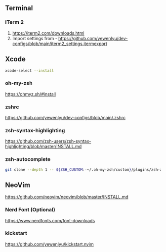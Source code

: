 ## Terminal

### iTerm 2

1. https://iterm2.com/downloads.html
2. Import settings from - https://github.com/yewenlyu/dev-configs/blob/main/iterm2_settings.itermexport

## Xcode

```bash
xcode-select --install
```

### oh-my-zsh

https://ohmyz.sh/#install

### zshrc

https://github.com/yewenlyu/dev-configs/blob/main/.zshrc

### zsh-syntax-highlighting

https://github.com/zsh-users/zsh-syntax-highlighting/blob/master/INSTALL.md

### zsh-autocomplete

```bash
git clone --depth 1 -- ${ZSH_CUSTOM:-~/.oh-my-zsh/custom}/plugins/zsh-autocomplete
```

## NeoVim

https://github.com/neovim/neovim/blob/master/INSTALL.md

### Nerd Font (Optional)

https://www.nerdfonts.com/font-downloads

### kickstart

https://github.com/yewenlyu/kickstart.nvim

